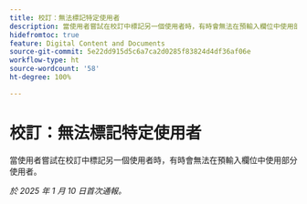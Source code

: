 ```yaml
---
title: 校訂：無法標記特定使用者
description: 當使用者嘗試在校訂中標記另一個使用者時，有時會無法在預輸入欄位中使用部分使用者。
hidefromtoc: true
feature: Digital Content and Documents
source-git-commit: 5e22dd915d5c6a7ca2d0285f83824d4df36af06e
workflow-type: ht
source-wordcount: '58'
ht-degree: 100%

---
```


# 校訂：無法標記特定使用者

當使用者嘗試在校訂中標記另一個使用者時，有時會無法在預輸入欄位中使用部分使用者。

_於 2025 年 1 月 10 日首次通報。_
